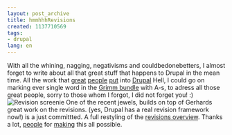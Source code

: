 ```yaml
---
layout: post_archive
title: hmmhhhRevisions
created: 1137710569
tags:
- drupal
lang: en
---
```

With all the whining, nagging, negativisms and couldbedonebetters, I almost forget to write about all that great stuff that happens to Drupal in the mean time. All the work that <a href="http://acko.net/">great</a> <a href="http://drupal.org/services/gerhard">people</a> <a href="http://www.drupal4hu.com/">put</a> into <a href="http://www.buytaert.net/">Drupal</a> Hell, I could go on marking ever single word in the <a href="http://en.wikipedia.org/wiki/Brothers_Grimm">Grimm bundle</a> with A-s, to adress all those great people, sorry to those whom I forgot, I did not forget you! :)
<img src="http://www.webschuur.com/sites/webschuur.com/files/rev_0.png" alt="Revision screenie"/>
One of the recent jewels, builds on top of Gerhards great work on the revisions. (yes, Drupal has a real revision framework now!) is a just committted. A full restyling of the <a href="http://drupal.org/node/42072">revisions overview</a>. Thanks a lot, <a href="http://drupal.org/user/12932">people</a> for <a href="http://www.quillem.com/">making</a> this all possible.<!--break-->

